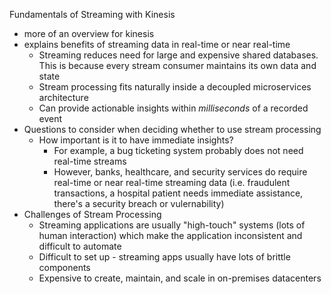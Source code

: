 Fundamentals of Streaming with Kinesis
- more of an overview for kinesis
- explains benefits of streaming data in real-time or near real-time
	- Streaming reduces need for large and expensive shared databases. This is because every stream consumer maintains its own data and state
	- Stream processing fits naturally inside a decoupled microservices architecture
	- Can provide actionable insights within _milliseconds_ of a recorded event
- Questions to consider when deciding whether to use stream processing
	- How important is it to have immediate insights?
		- For example, a bug ticketing system probably does not need real-time streams
		- However, banks, healthcare, and security services do require real-time or near real-time streaming data (i.e. fraudulent transactions, a hospital patient needs immediate assistance, there's a security breach or vulernability)
- Challenges of Stream Processing
	- Streaming applications are usually "high-touch" systems (lots of human interaction) which make the application inconsistent and difficult to automate
	- Difficult to set up - streaming apps usually have lots of brittle components
	- Expensive to create, maintain, and scale in on-premises datacenters
